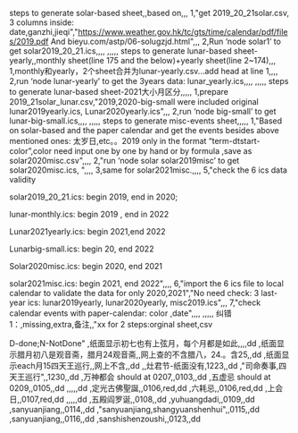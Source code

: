 steps to generate solar-based sheet,,based on,,,
1,"get 2019_20_21solar.csv, 3 columns inside: date,ganzhi,jieqi","https://www.weather.gov.hk/tc/gts/time/calendar/pdf/files/2019.pdf
And bieyu.com/astp/06-solugzjd.html",,,
2,Run ‘node solar1’ to get solar2019_20_21.ics,,,,
,,,,,
steps to generate lunar-based sheet-yearly,,monthly sheet(line 175 and the below)+yearly sheet(line 2~174),,,
1,monthly和yearly，2个sheet合并为lunar-yearly.csv...add head at line 1,,,,
2,run ‘node lunar-yearly’ to get the 3years data: lunar_yearly.ics,,,,
,,,,,
steps to generate lunar-based sheet-2021大小月区分,,,,,
1,prepare 2019_21solar_lunar.csv,"2019,2020-big-small were included original lunar2019yearly.ics, 
Lunar2020yearly.ics",,,
2,run ‘node big-small’ to get lunar-big-small.ics,,,,
,,,,,
steps to generate misc-events sheet,,,,,
1,"Based on solar-based and the paper calendar and get the events besides above mentioned ones: 太岁日,etc。。2019 only
in the format “term-dtstart-color”,color need input one by one by hand or by formula
,save as solar2020misc.csv",,,,
2,"run ‘node solar solar2019misc’ to get solar2020misc.ics, ",,,,
3,same for  solar2021misc.,,,,
5,"check the 6 ics data validity

solar2019_20_21.ics: begin 2019, end in 2020; 

 lunar-monthly.ics: begin 2019 , end in 2022

Lunar2021yearly.ics: begin 2021,end 2022

Lunarbig-small.ics: begin 20, end 2022

Solar2020misc.ics: begin 2020, end 2021

solar2021misc.ics: begin 2021, end 2022",,,,
6,"import the 6  ics file to local calendar to validate the data for only 2020,2021","No need check:
3 last-year ics: lunar2019yearly, lunar2020yearly, misc2019.ics",,,
7,"check calendar events with paper-calendar: color ,date",,,,
,,,,,
纠错1：,missing,extra,备注,,"xx for 2 steps:orginal sheet,csv

D-done;N-NotDone"
,纸面显示初七也有上弦月，每个月都是如此,,,,dd
,纸面显示腊月初八是观音斋，腊月24观音斋,,网上查的不含腊八，24.。含25,,dd
,纸面显示each月15四天王巡行,,网上不含,,dd
,,灶君节-纸面没有,1223,,dd
,"司命奏事,四天王巡行",,1230,,dd
,万神都会 should at 0207,,0103,,dd
,五虚忌 should at 0209,,0105,,dd
,,,,,dd
,定光古佛聖誕,,0106,red,dd
,六耗忌,,0106,red,dd
,上会日,,0107,red,dd
,,,,,dd
,五殿阎罗诞,,0108,,dd
,yuhuangdadi,,0109,,dd
,sanyuanjiang,,0114,,dd
,"sanyuanjiang,shangyuanshenhui",,0115,,dd
,sanyuanjiang,,0116,,dd
,sanshishenzoushi,,0123,,dd
